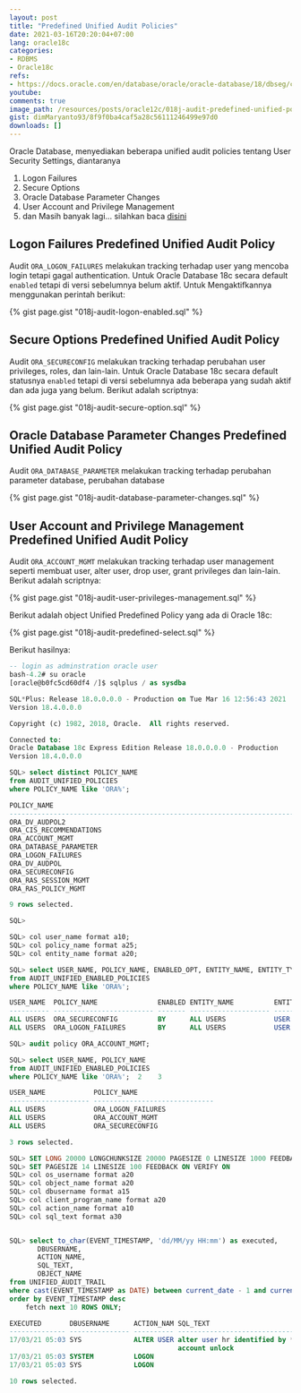 ```yaml
---
layout: post
title: "Predefined Unified Audit Policies"
date: 2021-03-16T20:20:04+07:00
lang: oracle18c
categories:
- RDBMS
- Oracle18c
refs: 
- https://docs.oracle.com/en/database/oracle/oracle-database/18/dbseg/configuring-audit-policies.html#GUID-C43651C6-A35C-4EEF-BEA7-EADA408BFF67
youtube: 
comments: true
image_path: /resources/posts/oracle12c/018j-audit-predefined-unified-policy
gist: dimMaryanto93/8f9f0ba4caf5a28c56111246499e97d0
downloads: []
---
```


Oracle Database, menyediakan beberapa unified audit policies tentang User Security Settings, diantaranya

1. Logon Failures
2. Secure Options
3. Oracle Database Parameter Changes
4. User Account and Privilege Management
5. dan Masih banyak lagi... silahkan baca [disini](https://docs.oracle.com/en/database/oracle/oracle-database/18/dbseg/configuring-audit-policies.html#GUID-C43651C6-A35C-4EEF-BEA7-EADA408BFF67)

## Logon Failures Predefined Unified Audit Policy

Audit `ORA_LOGON_FAILURES` melakukan tracking terhadap user yang mencoba login tetapi gagal authentication. Untuk Oracle Database 18c secara default `enabled` tetapi di versi sebelumnya belum aktif. Untuk Mengaktifkannya menggunakan perintah berikut:

{% gist page.gist "018j-audit-logon-enabled.sql" %}

## Secure Options Predefined Unified Audit Policy

Audit `ORA_SECURECONFIG` melakukan tracking terhadap perubahan user privileges, roles, dan lain-lain. Untuk Oracle Database 18c secara default statusnya `enabled` tetapi di versi sebelumnya ada beberapa yang sudah aktif dan ada juga yang belum. Berikut adalah scriptnya:

{% gist page.gist "018j-audit-secure-option.sql" %}

## Oracle Database Parameter Changes Predefined Unified Audit Policy

Audit `ORA_DATABASE_PARAMETER` melakukan tracking terhadap perubahan parameter database, perubahan database

{% gist page.gist "018j-audit-database-parameter-changes.sql" %}

## User Account and Privilege Management Predefined Unified Audit Policy

Audit `ORA_ACCOUNT_MGMT` melakukan tracking terhadap user management seperti membuat user, alter user, drop user, grant privileges dan lain-lain. Berikut adalah scriptnya:

{% gist page.gist "018j-audit-user-privileges-management.sql" %}

Berikut adalah object Unified Predefined Policy yang ada di Oracle 18c:

{% gist page.gist "018j-audit-predefined-select.sql" %}

Berikut hasilnya:

```sql
-- login as adminstration oracle user
bash-4.2# su oracle
[oracle@b0fc5cd60df4 /]$ sqlplus / as sysdba

SQL*Plus: Release 18.0.0.0.0 - Production on Tue Mar 16 12:56:43 2021
Version 18.4.0.0.0

Copyright (c) 1982, 2018, Oracle.  All rights reserved.

Connected to:
Oracle Database 18c Express Edition Release 18.0.0.0.0 - Production
Version 18.4.0.0.0

SQL> select distinct POLICY_NAME
from AUDIT_UNIFIED_POLICIES
where POLICY_NAME like 'ORA%';

POLICY_NAME
--------------------------------------------------------------------------------
ORA_DV_AUDPOL2
ORA_CIS_RECOMMENDATIONS
ORA_ACCOUNT_MGMT
ORA_DATABASE_PARAMETER
ORA_LOGON_FAILURES
ORA_DV_AUDPOL
ORA_SECURECONFIG
ORA_RAS_SESSION_MGMT
ORA_RAS_POLICY_MGMT

9 rows selected.

SQL>

SQL> col user_name format a10;
SQL> col policy_name format a25;
SQL> col entity_name format a20;

SQL> select USER_NAME, POLICY_NAME, ENABLED_OPT, ENTITY_NAME, ENTITY_TYPE
from AUDIT_UNIFIED_ENABLED_POLICIES
where POLICY_NAME like 'ORA%';

USER_NAME  POLICY_NAME               ENABLED ENTITY_NAME          ENTITY_
---------- ------------------------- ------- -------------------- -------
ALL USERS  ORA_SECURECONFIG          BY      ALL USERS            USER
ALL USERS  ORA_LOGON_FAILURES        BY      ALL USERS            USER

SQL> audit policy ORA_ACCOUNT_MGMT;

SQL> select USER_NAME, POLICY_NAME
from AUDIT_UNIFIED_ENABLED_POLICIES
where POLICY_NAME like 'ORA%';  2    3

USER_NAME            POLICY_NAME
-------------------- ------------------------------
ALL USERS            ORA_LOGON_FAILURES
ALL USERS            ORA_ACCOUNT_MGMT
ALL USERS            ORA_SECURECONFIG

3 rows selected.

SQL> SET LONG 20000 LONGCHUNKSIZE 20000 PAGESIZE 0 LINESIZE 1000 FEEDBACK OFF VERIFY OFF TRIMSPOOL ON
SQL> SET PAGESIZE 14 LINESIZE 100 FEEDBACK ON VERIFY ON
SQL> col os_username format a20
SQL> col object_name format a20
SQL> col dbusername format a15
SQL> col client_program_name format a20
SQL> col action_name format a10
SQL> col sql_text format a30


SQL> select to_char(EVENT_TIMESTAMP, 'dd/MM/yy HH:mm') as executed,
       DBUSERNAME,
       ACTION_NAME,
       SQL_TEXT,
       OBJECT_NAME
from UNIFIED_AUDIT_TRAIL
where cast(EVENT_TIMESTAMP as DATE) between current_date - 1 and current_date
order by EVENT_TIMESTAMP desc
    fetch next 10 ROWS ONLY;

EXECUTED       DBUSERNAME      ACTION_NAM SQL_TEXT                       OBJECT_NAME
-------------- --------------- ---------- ------------------------------ --------------------
17/03/21 05:03 SYS             ALTER USER alter user hr identified by *  HR
                                          account unlock
17/03/21 05:03 SYSTEM          LOGON
17/03/21 05:03 SYS             LOGON

10 rows selected.
```